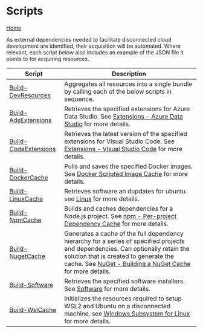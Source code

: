 # Scripts
[Home](../index.md)

As external dependencies needed to facilitate disconnected cloud development are identified, their acquisition will be automated. Where relevant, each script below also includes an example of the JSON file it points to for acquiring resources.

Script | Description
-------|------------
[Build-DevResources](./Build-DevResources.md) | Aggregates all resources into a single bundle by calling each of the below scripts in sequence.
[Build-AdsExtensions](./Build-AdsExtensions.md) | Retrieves the specified extensions for Azure Data Studio. See [Extensions - Azure Data Studio](../extensions.md#azure-data-studio) for more details.
[Build-CodeExtensions](./Build-CodeExtensions.md) | Retrieves the latest version of the specified extensions for Visual Studio Code. See [Extensions - Visual Studio Code](../extensions.md#visual-studio-code) for more details.
[Build-DockerCache](./Build-DockerCache.md) | Pulls and saves the specified Docker images. See [Docker  Scripted Image Cache](../docker.md#scripted-image-cache) for more details.
[Build-LinuxCache](./Build-LinuxCache.md) | Retrieves software an dupdates for ubuntu. see [Linux](../linux.md) for more details.
[Build-NpmCache](./Build-NpmCache.md) | Builds and caches dependencies for a Node.js project. See [npm - Per-project Dependency Cache](../npm.md#per-project-dependency-cache) for more details.
[Build-NugetCache](./Build-NugetCache.md) | Generates a cache of the full dependency hierarchy for a series of specified projects and dependencies. Can optionally retain the solution that is created to generate the cache. See [NuGet - Building a NuGet Cache](../nuget.md#building-a-nuget-cache) for more details.
[Build-Software](./Build-SoftwareCache.md) | Retrieves the specified software installers. See [Software](../software.md) for more details.
[Build-WslCache](./Build-WslCache.md) | Initializes the resources required to setup WSL2 and Ubuntu on a disconnected machine. see [Windows Subsystem for Linux](../wsl.md) for more details.